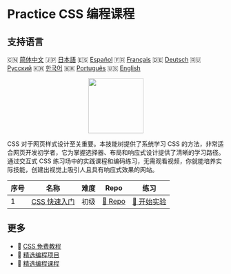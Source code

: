 # Practice CSS 编程课程

## 支持语言

🇨🇳 [简体中文](README_zh.md) 🇯🇵 [日本語](README_ja.md) 🇪🇸 [Español](README_es.md) 🇫🇷 [Français](README_fr.md) 🇩🇪 [Deutsch](README_de.md) 🇷🇺 [Русский](README_ru.md) 🇰🇷 [한국어](README_ko.md) 🇧🇷 [Português](README_pt.md) 🇺🇸 [English](README.md) 

<div align="center">
<img width="128px" src="https://file.labex.io/path/YheSJQuYYCNJ.png">
</div>

CSS 对于网页样式设计至关重要。本技能树提供了系统学习 CSS 的方法，非常适合网页开发初学者，它为掌握选择器、布局和响应式设计提供了清晰的学习路径。通过交互式 CSS 练习场中的实践课程和编码练习，无需观看视频，你就能培养实际技能，创建出视觉上吸引人且具有响应式效果的网站。

|   序号 | 名称                                                             | 难度   | Repo                                                          | 练习                                                            |
|--------|------------------------------------------------------------------|--------|---------------------------------------------------------------|-----------------------------------------------------------------|
|      1 | [CSS 快速入门](https://labex.io/zh/courses/quick-start-with-css) | 初级   | [🔗 Repo](https://github.com/labex-labs/quick-start-with-css) | [🚀 开始实验](https://labex.io/zh/courses/quick-start-with-css) |

## 更多

- 🔗 [CSS 免费教程](https://github.com/labex-labs/css-free-tutorials)
- 🔗 [精选编程项目](https://github.com/labex-labs/awesome-programming-projects)
- 🔗 [精选编程课程](https://github.com/labex-labs/awesome-programming-courses)

